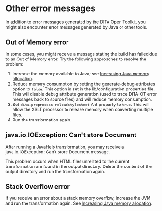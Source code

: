 # Other error messages

In addition to error messages generated by the DITA Open Toolkit, you might also encounter error messages generated by Java or other tools.

## Out of Memory error

In some cases, you might receive a message stating the build has failed due to an Out of Memory error. Try the following approaches to resolve the problem:

1.  Increase the memory available to Java; see [Increasing Java memory allocation](increasing-the-jvm.md).
2.  Reduce memory consumption by setting the generate-debug-attributes option to `false`. This option is set in the lib/configuration.properties file. This will disable debug attribute generation \(used to trace DITA-OT error messages back to source files\) and will reduce memory consumption.
3.  Set `dita.preprocess.reloadstylesheet` Ant property to `true`. This will allow the XSLT processor to release memory when converting multiple files.
4.  Run the transformation again.

## java.io.IOException: Can't store Document

After running a JavaHelp transformation, you may receive a java.io.IOException: Can't store Document message.

This problem occurs when HTML files unrelated to the current transformation are found in the output directory. Delete the content of the output directory and run the transformation again.

## Stack Overflow error

If you receive an error about a stack memory overflow, increase the JVM and run the transformation again. See [Increasing Java memory allocation](increasing-the-jvm.md).

